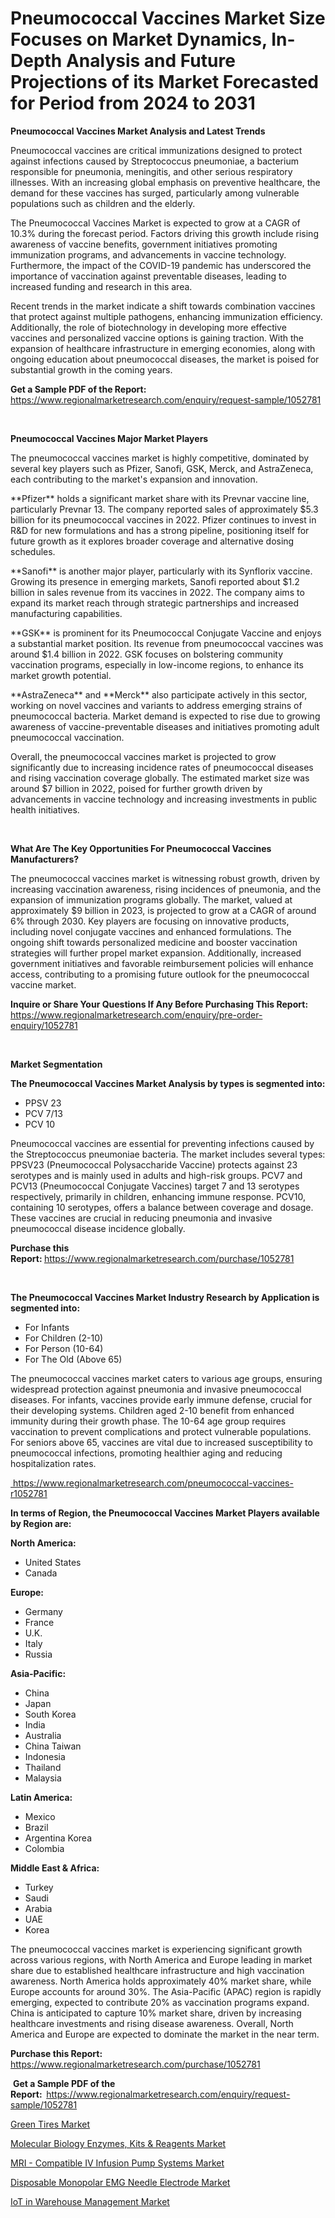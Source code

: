 <p><h1>Pneumococcal Vaccines Market Size Focuses on Market Dynamics, In-Depth Analysis and Future Projections of its Market Forecasted for Period from 2024 to 2031</h1></p><p><strong>Pneumococcal Vaccines Market Analysis and Latest Trends</strong></p>
<p><p>Pneumococcal vaccines are critical immunizations designed to protect against infections caused by Streptococcus pneumoniae, a bacterium responsible for pneumonia, meningitis, and other serious respiratory illnesses. With an increasing global emphasis on preventive healthcare, the demand for these vaccines has surged, particularly among vulnerable populations such as children and the elderly.</p><p>The Pneumococcal Vaccines Market is expected to grow at a CAGR of 10.3% during the forecast period. Factors driving this growth include rising awareness of vaccine benefits, government initiatives promoting immunization programs, and advancements in vaccine technology. Furthermore, the impact of the COVID-19 pandemic has underscored the importance of vaccination against preventable diseases, leading to increased funding and research in this area.</p><p>Recent trends in the market indicate a shift towards combination vaccines that protect against multiple pathogens, enhancing immunization efficiency. Additionally, the role of biotechnology in developing more effective vaccines and personalized vaccine options is gaining traction. With the expansion of healthcare infrastructure in emerging economies, along with ongoing education about pneumococcal diseases, the market is poised for substantial growth in the coming years.</p></p>
<p><strong>Get a Sample PDF of the Report:&nbsp;</strong> <a href="https://www.regionalmarketresearch.com/enquiry/request-sample/1052781">https://www.regionalmarketresearch.com/enquiry/request-sample/1052781</a></p>
<p>&nbsp;</p>
<p><strong>Pneumococcal Vaccines Major Market Players</strong></p>
<p><p>The pneumococcal vaccines market is highly competitive, dominated by several key players such as Pfizer, Sanofi, GSK, Merck, and AstraZeneca, each contributing to the market's expansion and innovation.</p><p>**Pfizer** holds a significant market share with its Prevnar vaccine line, particularly Prevnar 13. The company reported sales of approximately $5.3 billion for its pneumococcal vaccines in 2022. Pfizer continues to invest in R&D for new formulations and has a strong pipeline, positioning itself for future growth as it explores broader coverage and alternative dosing schedules.</p><p>**Sanofi** is another major player, particularly with its Synflorix vaccine. Growing its presence in emerging markets, Sanofi reported about $1.2 billion in sales revenue from its vaccines in 2022. The company aims to expand its market reach through strategic partnerships and increased manufacturing capabilities.</p><p>**GSK** is prominent for its Pneumococcal Conjugate Vaccine and enjoys a substantial market position. Its revenue from pneumococcal vaccines was around $1.4 billion in 2022. GSK focuses on bolstering community vaccination programs, especially in low-income regions, to enhance its market growth potential.</p><p>**AstraZeneca** and **Merck** also participate actively in this sector, working on novel vaccines and variants to address emerging strains of pneumococcal bacteria. Market demand is expected to rise due to growing awareness of vaccine-preventable diseases and initiatives promoting adult pneumococcal vaccination.</p><p>Overall, the pneumococcal vaccines market is projected to grow significantly due to increasing incidence rates of pneumococcal diseases and rising vaccination coverage globally. The estimated market size was around $7 billion in 2022, poised for further growth driven by advancements in vaccine technology and increasing investments in public health initiatives.</p></p>
<p>&nbsp;</p>
<p><strong>What Are The Key Opportunities For Pneumococcal Vaccines Manufacturers?</strong></p>
<p><p>The pneumococcal vaccines market is witnessing robust growth, driven by increasing vaccination awareness, rising incidences of pneumonia, and the expansion of immunization programs globally. The market, valued at approximately $9 billion in 2023, is projected to grow at a CAGR of around 6% through 2030. Key players are focusing on innovative products, including novel conjugate vaccines and enhanced formulations. The ongoing shift towards personalized medicine and booster vaccination strategies will further propel market expansion. Additionally, increased government initiatives and favorable reimbursement policies will enhance access, contributing to a promising future outlook for the pneumococcal vaccine market.</p></p>
<p><strong>Inquire or Share Your Questions If Any Before Purchasing This Report:</strong> <a href="https://www.regionalmarketresearch.com/enquiry/pre-order-enquiry/1052781">https://www.regionalmarketresearch.com/enquiry/pre-order-enquiry/1052781</a></p>
<p>&nbsp;</p>
<p><strong>Market Segmentation</strong></p>
<p><strong>The Pneumococcal Vaccines Market Analysis by types is segmented into:</strong></p>
<p><ul><li>PPSV 23</li><li>PCV 7/13</li><li>PCV 10</li></ul></p>
<p><p>Pneumococcal vaccines are essential for preventing infections caused by the Streptococcus pneumoniae bacteria. The market includes several types: PPSV23 (Pneumococcal Polysaccharide Vaccine) protects against 23 serotypes and is mainly used in adults and high-risk groups. PCV7 and PCV13 (Pneumococcal Conjugate Vaccines) target 7 and 13 serotypes respectively, primarily in children, enhancing immune response. PCV10, containing 10 serotypes, offers a balance between coverage and dosage. These vaccines are crucial in reducing pneumonia and invasive pneumococcal disease incidence globally.</p></p>
<p><strong>Purchase this Report:&nbsp;</strong><a href="https://www.regionalmarketresearch.com/purchase/1052781">https://www.regionalmarketresearch.com/purchase/1052781</a></p>
<p>&nbsp;</p>
<p><strong>The Pneumococcal Vaccines Market Industry Research by Application is segmented into:</strong></p>
<p><ul><li>For Infants</li><li>For Children (2-10)</li><li>For Person (10-64)</li><li>For The Old (Above 65)</li></ul></p>
<p><p>The pneumococcal vaccines market caters to various age groups, ensuring widespread protection against pneumonia and invasive pneumococcal diseases. For infants, vaccines provide early immune defense, crucial for their developing systems. Children aged 2-10 benefit from enhanced immunity during their growth phase. The 10-64 age group requires vaccination to prevent complications and protect vulnerable populations. For seniors above 65, vaccines are vital due to increased susceptibility to pneumococcal infections, promoting healthier aging and reducing hospitalization rates.</p></p>
<p><a href="https://www.regionalmarketresearch.com/pneumococcal-vaccines-r1052781">&nbsp;https://www.regionalmarketresearch.com/pneumococcal-vaccines-r1052781</a></p>
<p><strong>In terms of Region, the Pneumococcal Vaccines Market Players available by Region are:</strong></p>
<p>
    <p> <strong> North America: </strong>
        <ul>
            <li>United States</li>
            <li>Canada</li>
        </ul>
        </p> 
    <p> <strong> Europe: </strong>
        <ul>
            <li>Germany</li>
            <li>France</li>
            <li>U.K.</li>
            <li>Italy</li>
            <li>Russia</li>
        </ul>
        </p> 
    <p> <strong> Asia-Pacific: </strong>
        <ul>
            <li>China</li>
            <li>Japan</li>
            <li>South Korea</li>
            <li>India</li>
            <li>Australia</li>
            <li>China Taiwan</li>
            <li>Indonesia</li>
            <li>Thailand</li>
            <li>Malaysia</li>
        </ul>
        </p> 
    <p> <strong> Latin America: </strong>
        <ul>
            <li>Mexico</li>
            <li>Brazil</li>
            <li>Argentina Korea</li>
            <li>Colombia</li>
        </ul>
        </p> 
    <p> <strong> Middle East & Africa: </strong>
        <ul>
            <li>Turkey</li>
            <li>Saudi</li>
            <li>Arabia</li>
            <li>UAE</li>
            <li>Korea</li>
        </ul>
    </p>
    </p>
<p><p>The pneumococcal vaccines market is experiencing significant growth across various regions, with North America and Europe leading in market share due to established healthcare infrastructure and high vaccination awareness. North America holds approximately 40% market share, while Europe accounts for around 30%. The Asia-Pacific (APAC) region is rapidly emerging, expected to contribute 20% as vaccination programs expand. China is anticipated to capture 10% market share, driven by increasing healthcare investments and rising disease awareness. Overall, North America and Europe are expected to dominate the market in the near term.</p></p>
<p><strong>Purchase this Report: </strong><a href="https://www.regionalmarketresearch.com/purchase/1052781">https://www.regionalmarketresearch.com/purchase/1052781</a></p>
<p>&nbsp;<strong>Get a Sample PDF of the Report:&nbsp;&nbsp;</strong><a href="https://www.regionalmarketresearch.com/enquiry/request-sample/1052781">https://www.regionalmarketresearch.com/enquiry/request-sample/1052781</a></p>
<p><strong></strong></p>
<p><p><a href="https://github.com/aiko92han/Market-Research-Report-List-1/blob/main/green-tires-market.md">Green Tires Market</a></p><p><a href="https://medium.com/@jennaduke56/molecular-biology-enzymes-kits-reagents-market-outlook-and-forecast-from-2024-to-2031-69e33edad88d?postPublishedType=repub">Molecular Biology Enzymes, Kits & Reagents Market</a></p><p><a href="https://medium.com/@jennaduke56/what-innovations-are-shaping-the-mri-compatible-iv-infusion-pump-systems-market-a5dbe59c296e">MRI - Compatible IV Infusion Pump Systems Market</a></p><p><a href="https://issuu.com/reportprime-2/docs/disposable-monopolar-emg-needle-ele_dedd05c590a5ea">Disposable Monopolar EMG Needle Electrode Market</a></p><p><a href="https://www.linkedin.com/pulse/global-iot-warehouse-management-market-focus-product-x7pve">IoT in Warehouse Management Market</a></p></p>